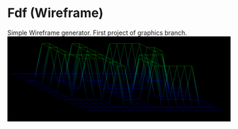# Fdf (Wireframe)
Simple Wireframe generator. First project of graphics branch.
<img src="https://github.com/S11Kelevra/Fdf/blob/master/fdfcap.png" width="900">
